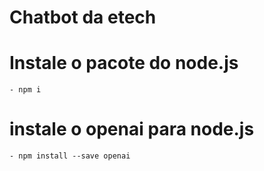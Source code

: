 # Chatbot da etech

# Instale o pacote do node.js
    - npm i
# instale o openai para node.js
    - npm install --save openai
